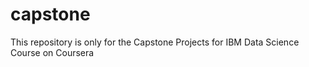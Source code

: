 # capstone
This repository is only for the Capstone Projects for IBM Data Science Course on Coursera
